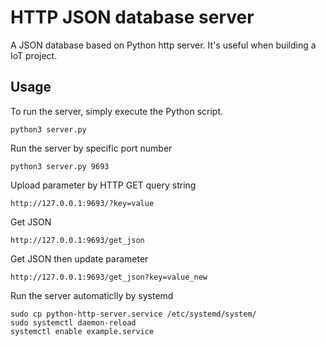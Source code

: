 # HTTP JSON database server
A JSON database based on Python http server. It's useful when building a IoT project.
## Usage
To run the server, simply execute the Python script.
```
python3 server.py
```
Run the server by specific port number
```
python3 server.py 9693
```
Upload parameter by HTTP GET query string
```
http://127.0.0.1:9693/?key=value
```
Get JSON
```
http://127.0.0.1:9693/get_json
```
Get JSON then update parameter
```
http://127.0.0.1:9693/get_json?key=value_new
```
Run the server automaticlly by systemd
```
sudo cp python-http-server.service /etc/systemd/system/
sudo systemctl daemon-reload
systemctl enable example.service
```